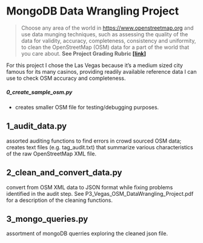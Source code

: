 # MongoDB Data Wrangling Project

>Choose any area of the world in https://www.openstreetmap.org and use data munging techniques, such as assessing the quality of the data for validity, accuracy, completeness, consistency and uniformity, to clean the OpenStreetMap (OSM) data for a part of the world that you care about. **See Project Grading Rubric [[link]](goo.gl/ITAEdv)**

For this project I chose the Las Vegas because it’s a medium sized city famous for its many casinos, providing readily available reference data I can use to check OSM accuracy and completeness. 

##### 0_create_sample_osm.py

* creates smaller OSM file for testing/debugging purposes.

1_audit_data.py
---------------
assorted auditing functions to find errors in crowd sourced OSM data; creates text files (e.g. tag_audit.txt) that summarize various characteristics of the raw OpenStreetMap XML file. 

2_clean_and_convert_data.py 
--------------------------- 
convert from OSM XML data to JSON format while fixing problems identified in the audit step. See P3_Vegas_OSM_DataWrangling_Project.pdf for a description of the cleaning functions.

3_mongo_queries.py
------------------
assortment of mongoDB querries exploring the cleaned json file.



